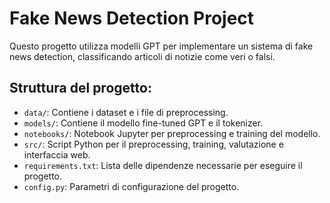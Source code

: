 # Fake News Detection Project

Questo progetto utilizza modelli GPT per implementare un sistema di fake news detection, classificando articoli di notizie come veri o falsi.

## Struttura del progetto:
- `data/`: Contiene i dataset e i file di preprocessing.
- `models/`: Contiene il modello fine-tuned GPT e il tokenizer.
- `notebooks/`: Notebook Jupyter per preprocessing e training del modello.
- `src/`: Script Python per il preprocessing, training, valutazione e interfaccia web.
- `requirements.txt`: Lista delle dipendenze necessarie per eseguire il progetto.
- `config.py`: Parametri di configurazione del progetto.
